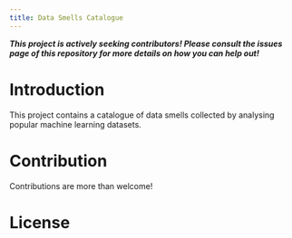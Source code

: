 ```yaml
---
title: Data Smells Catalogue
---
```


***This project is actively seeking contributors! Please consult the
issues page of this repository for more details on how you can help
out!***

# Introduction
This project contains a catalogue of data smells collected by
analysing popular machine learning datasets.

# Contribution
Contributions are more than welcome!

# License
